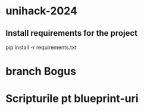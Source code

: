 # unihack-2024

## Install requirements for the project
pip install -r requirements.txt

# branch Bogus 

# Scripturile pt blueprint-uri